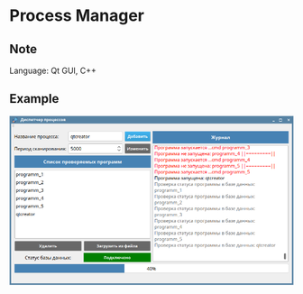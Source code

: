 # Process Manager
## Note
Language: Qt GUI, C++
## Example
![Image alt](https://github.com/Bitternet/process_manager/raw/master/img.png)
